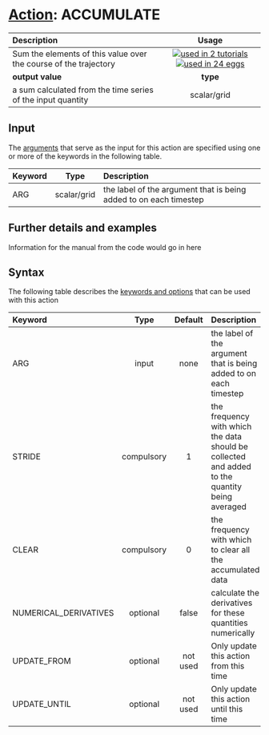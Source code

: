 # [Action](actions.md): ACCUMULATE

| Description    | Usage |
|:--------|:--------:|
| Sum the elements of this value over the course of the trajectory | [![used in 2 tutorials](https://img.shields.io/badge/tutorials-2-green.svg)](https://www.plumed-tutorials.org/browse.html?search=ACCUMULATE)[![used in 24 eggs](https://img.shields.io/badge/nest-24-green.svg)](https://www.plumed-nest.org/browse.html?search=ACCUMULATE)|
 | **output value** | **type** |
| a sum calculated from the time series of the input quantity | scalar/grid |

## Input

The [arguments](specifying_arguments.html) that serve as the input for this action are specified using one or more of the keywords in the following table.

| Keyword |  Type | Description |
|:--------|:------:|:-----------|
| ARG | scalar/grid | the label of the argument that is being added to on each timestep |


## Further details and examples 
Information for the manual from the code would go in here 
## Syntax 
The following table describes the [keywords and options](parsing.md) that can be used with this action 

| Keyword | Type | Default | Description |
|:-------|:----:|:-------:|:-----------|
| ARG | input | none | the label of the argument that is being added to on each timestep |
| STRIDE | compulsory | 1 |  the frequency with which the data should be collected and added to the quantity being averaged |
| CLEAR | compulsory | 0 |  the frequency with which to clear all the accumulated data |
| NUMERICAL_DERIVATIVES | optional | false |  calculate the derivatives for these quantities numerically |
| UPDATE_FROM | optional | not used | Only update this action from this time |
| UPDATE_UNTIL | optional | not used | Only update this action until this time |
